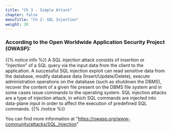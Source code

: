 ```yaml
---
title: "Ch 3 - Simple Attack"
chapter: false
menuTitle: "Ch 2: SQL Injection"
weight: 30
---
```


### According to the Open Worldwide Application Security Project (OWASP):

{{% notice info %}}
A SQL injection attack consists of insertion or “injection” of a SQL query via the input data from the client to the application. A successful SQL injection exploit can read sensitive data from the database, modify database data (Insert/Update/Delete), execute administration operations on the database (such as shutdown the DBMS), recover the content of a given file present on the DBMS file system and in some cases issue commands to the operating system. SQL injection attacks are a type of injection attack, in which SQL commands are injected into data-plane input in order to affect the execution of predefined SQL commands.
{{% /notice %}}

You can find more information at "https://owasp.org/www-community/attacks/SQL_Injection"